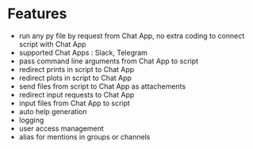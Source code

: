 
# Features

- run any py file by request from Chat App, no extra coding to connect script with Chat App
- supported Chat Apps : Slack, Telegram
- pass command line arguments from Chat App to script
- redirect prints in script to Chat App
- redirect plots in script to Chat App
- send files from script to Chat App as attachements
- redirect input requests to Chat App
- input files from Chat App to script
- auto help generation
- logging
- user access management
- alias for mentions in groups or channels


